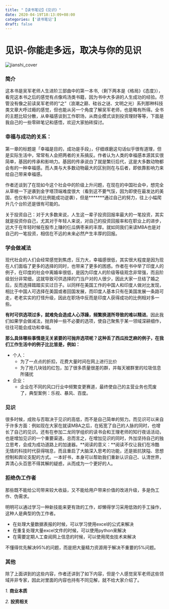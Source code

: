 ```yaml
---
title: "【读书笔记】《见识》"
date: 2020-04-19T18:13:09+08:00
categories: ['读书笔记']
draft: false
---
```


# 见识-你能走多远，取决与你的见识

![jianshi_cover](/img/jianshi_cover.jpg)



### 简介

​	     这本书是吴军老师人生进阶三部曲中的第一本书,（剩下两本是《格局》《态度》），看完这本书之后的感觉有点像鸡汤类书籍，因为书中大多讲的人生成功的经验。尽管没有像之前读吴军老师的“之”（浪潮之巅、硅谷之谜、文明之光）系列那种科技类文章大呼过瘾的感觉，但也能从另一个角度了解吴军老师，也是略有所得。全书的主题比较分散，从幸福感谈到工作职场，从商业模式谈到投资理财等等，下面是我自己的一些零碎笔记和感悟，欢迎大家拍砖探讨。

### 幸福与成功的关系：

​	      第一章的标题是「幸福是目的，成功是手段」，仔细琢磨这句话似乎很有道理，但是实际生活中，常常有人会把两者的关系搞反。作者认为人类的幸福感本源其实很简单，基因的传承和影响力。基因的传承说白了就是繁衍后代，这是大多数动物都会有的一种幸福感。而人类与大多数动物最大的区别则在与后者，即依靠影响力来给自己带来幸福感。

​	    作者还谈到了在现如今这个社会中的阶级上升问题，在现在的中国社会中，想完全从草根一下逆袭到金字塔顶端难度很大（看到这不要气馁，因为即使在最发达的美国，也仅有0.8%的比例能成功逆袭），但是*****\**通过自己的努力，往上小幅爬升几个台阶还是很有可能的。

​	   关于投资自己：对于大多数来说，人生这一辈子投资回报率最大的一笔投资，其实就是投资你自己，尤其对于年轻人来说，对自己的投资回报率和在职业上的进步，远大于在年轻时候在股市上赚的仨瓜俩枣来的丰厚。就如同我们来读MBA也是对自己的一笔投资，相信在不远的未来必然产生丰厚的回报。

### 学会做减法

​	    现代社会的人们会经常感觉到焦虑，压力大，幸福感很低，其实很大程度是因为现在人们面临了更多的选择的同时，也带来了更多的困惑。作者在书中举了印度人的例子，在印度的社会中离婚率很低，是因为印度人的阶级等级观念非常强，而且阶级划分非常细，这就导致可供选择的门当户对的人很少，因此大家一旦结了婚之后，反而选择踏踏实实过日子。以同样在美国工作的中国人和印度人做对比发现，相比于中国人可选择在美国或者回国发展，而印度人基本只有在美国发展一条路可走，老老实实的打怪升级，因此在职场中反而是印度人获得成功的比例相对多一些。

​	**有时可供选项过多，就难免会造成人心浮躁，频繁换道所导致的难以精进**。因此我们如果学会做减法，抛弃掉一些不必要的选项，使自己聚焦于某一领域深耕细作，往往可能会成功和幸福。

​	**那么具体哪些事情是无关紧要的可抛弃选项呢？这种丢了西瓜捡芝麻的例子，在我们工作生活中的例子比比皆是，例如：**

* 个人：
  * 为了一点点的折扣，花费大量时间在网上进行比价
  * 为了抢几块钱的红包，加了很多质量很差的群，并每天被群里的垃圾信息所骚扰
* 企业：
  * 企业在不同的风口行业中频繁变更赛道，最终使自己的主营业务也荒废了，典型案例：乐视、暴风、百度。

### 见识

​	    很多时候，成败与否取决于见识的高低，而不是自己简单的努力。而见识可以来自于许多方面：例如现在大家在就读MBA之后，在拓宽了自己的人脉的同时，也增长了自己的见识。还有在参加二龙同学组织的读书会和王理老师的知行夜话活动，也是增加见识的一个重要渠道。总而言之，在增加见识的同时，外加坚持自己的独立思考，会成为成功道路上的加速器。
​	   **阅读的意义：**阅读不仅让我们在冷酷无情的科技时代获得喘息，而且重启了大脑深入思考的功能，还是抵抗狭隘、思想控制和舆论支配的方式。一本好书，本身可以帮助我们重新认识自己、认清世界，弄清心头百思不得其解的疑惑，从而成为一个更好的人。

### 拒绝伪工作者

那些既不能给公司带来较大收益，又不能给用户带来价值的改进升级，多是伪工作、伪需求。

明明可以通过学习一种新技能来更有效的工作，却懒得学习采用低效的手工操作，这种人是典型的伪工作者。

- 在处理大量数据表报的时候，可以学习使用excel的公式来解决
- 在重复处理大量excel文件的时候，可以使用python来解决
- 在需要定期人工查阅网上信息的时候，可以使用爬虫技术来解决

不懂得优先解决95%的问题，而是把大量精力资源用于解决不重要的5%问题。



### 其他

除了上面讲到的这些内容，作者还讲到了如下内容，但是个人感觉吴军老师这些领域并非专家，因此对里面的内容也持有不同见解，就不给大家介绍了。

*1.* **商业本质**

*2.* **投资相关**

